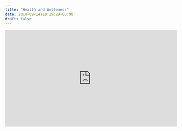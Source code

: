 ```yaml
---
title: "Health and Welleness"
date: 2018-09-14T18:29:29+08:00
draft: false
---
```


<iframe width="560" height="315" src="https://www.youtube.com/embed/AZg27AR2tvE?rel=0&amp;showinfo=0" frameborder="0" allow="autoplay; encrypted-media" allowfullscreen></iframe>
